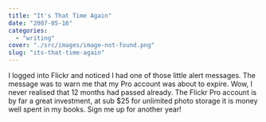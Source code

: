 ```yaml
---
title: "It's That Time Again"
date: "2007-05-16"
categories: 
  - "writing"
cover: "./src/images/image-not-found.png"
slug: "its-that-time-again"
---
```


I logged into Flickr and noticed I had one of those little alert messages. The message was to warn me that my Pro account was about to expire. Wow, I never realised that 12 months had passed already. The Flickr Pro account is by far a great investment, at sub $25 for unlimited photo storage it is money well spent in my books. Sign me up for another year!
